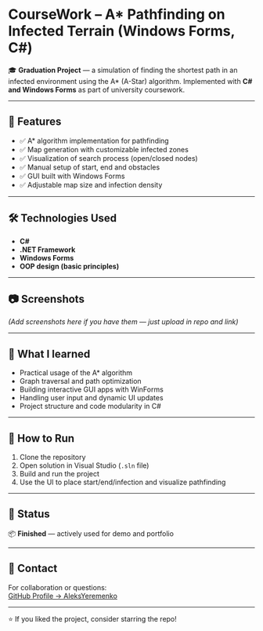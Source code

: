 # CourseWork – A* Pathfinding on Infected Terrain (Windows Forms, C#)

🎓 **Graduation Project** — a simulation of finding the shortest path in an infected environment using the A* (A-Star) algorithm. Implemented with **C# and Windows Forms** as part of university coursework.

---

## 🚀 Features

- ✅ A* algorithm implementation for pathfinding  
- ✅ Map generation with customizable infected zones  
- ✅ Visualization of search process (open/closed nodes)  
- ✅ Manual setup of start, end and obstacles  
- ✅ GUI built with Windows Forms  
- ✅ Adjustable map size and infection density  

---

## 🛠️ Technologies Used

- **C#**
- **.NET Framework**
- **Windows Forms**
- **OOP design (basic principles)**

---

## 📷 Screenshots

*(Add screenshots here if you have them — just upload in repo and link)*

---

## 🧠 What I learned

- Practical usage of the A* algorithm  
- Graph traversal and path optimization  
- Building interactive GUI apps with WinForms  
- Handling user input and dynamic UI updates  
- Project structure and code modularity in C#

---

## 📁 How to Run

1. Clone the repository  
2. Open solution in Visual Studio (`.sln` file)  
3. Build and run the project  
4. Use the UI to place start/end/infection and visualize pathfinding

---

## 📌 Status

📦 **Finished** — actively used for demo and portfolio

---

## 📧 Contact

For collaboration or questions:  
[GitHub Profile → AleksYeremenko](https://github.com/AleksYeremenko)

---

⭐ If you liked the project, consider starring the repo!
